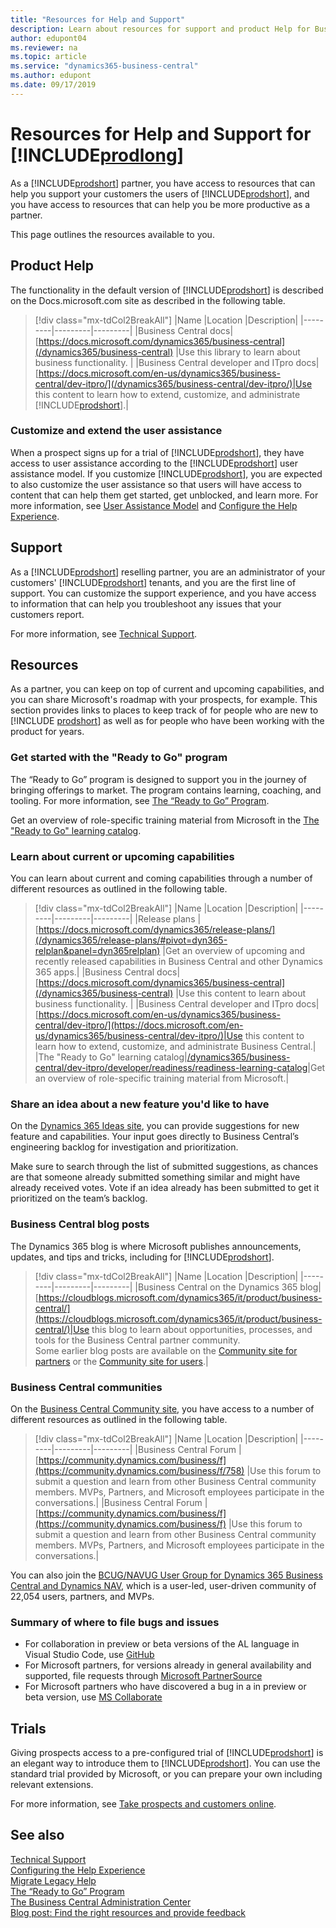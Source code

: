 ```yaml
---
title: "Resources for Help and Support"
description: Learn about resources for support and product Help for Business Central.
author: edupont04
ms.reviewer: na
ms.topic: article
ms.service: "dynamics365-business-central"
ms.author: edupont
ms.date: 09/17/2019
---
```


# Resources for Help and Support for [!INCLUDE[prodlong](includes/prodlong.md)]

As a [!INCLUDE[prodshort](includes/prodshort.md)] partner, you have access to resources that can help you support your customers the users of [!INCLUDE[prodshort](includes/prodshort.md)], and you have access to resources that can help you be more productive as a partner.  

This page outlines the resources available to you.  

## Product Help

The functionality in the default version of [!INCLUDE[prodshort](includes/prodshort.md)] is described on the Docs.microsoft.com site as described in the following table.  

> [!div class="mx-tdCol2BreakAll"]
> |Name  |Location  |Description|
> |---------|---------|---------|
> |Business Central docs|[https://docs.microsoft.com/dynamics365/business-central](/dynamics365/business-central) |Use this library to learn about business functionality. |
> |Business Central developer and ITpro docs|[https://docs.microsoft.com/en-us/dynamics365/business-central/dev-itpro/](/dynamics365/business-central/dev-itpro/)|Use this content to learn how to extend, customize, and administrate [!INCLUDE[prodshort](includes/prodshort.md)].|

### Customize and extend the user assistance

When a prospect signs up for a trial of [!INCLUDE[prodshort](includes/prodshort.md)], they have access to user assistance according to the [!INCLUDE[prodshort](includes/prodshort.md)] user assistance model. If you customize [!INCLUDE[prodshort](includes/prodshort.md)], you are expected to also customize the user assistance so that users will have access to content that can help them get started, get unblocked, and learn more. For more information, see [User Assistance Model](user-assistance.md) and [Configure the Help Experience](deployment/configure-help.md).  

## Support

As a [!INCLUDE[prodshort](includes/prodshort.md)] reselling partner, you are an administrator of your customers' [!INCLUDE[prodshort](includes/prodshort.md)] tenants, and you are the first line of support. You can customize the support experience, and you have access to information that can help you troubleshoot any issues that your customers report.  

For more information, see [Technical Support](technical-support.md).  

## Resources

As a partner, you can keep on top of current and upcoming capabilities, and you can share Microsoft's roadmap with your prospects, for example. This section provides links to places to keep track of for people who are new to [!INCLUDE [prodshort](developer/includes/prodshort.md)] as well as for people who have been working with the product for years.  

### Get started with the "Ready to Go" program

The “Ready to Go” program is designed to support you in the journey of bringing offerings to market. The program contains learning, coaching, and tooling. For more information, see [The “Ready to Go” Program](developer/readiness/readiness-ready-to-go.md).  

Get an overview of role-specific training material from Microsoft in the [The "Ready to Go" learning catalog](developer/readiness/readiness-learning-catalog.md).  

### Learn about current or upcoming capabilities

You can learn about current and coming capabilities through a number of different resources as outlined in the following table.

> [!div class="mx-tdCol2BreakAll"]
> |Name  |Location  |Description|
> |---------|---------|---------|
> |Release plans |[https://docs.microsoft.com/dynamics365/release-plans/](/dynamics365/release-plans/#pivot=dyn365-relplan&panel=dyn365relplan) |Get an overview of upcoming and recently released capabilities in Business Central and other Dynamics 365 apps.|
> |Business Central docs|[https://docs.microsoft.com/dynamics365/business-central](/dynamics365/business-central) |Use this content to learn about business functionality. |
> |Business Central developer and ITpro docs|[https://docs.microsoft.com/en-us/dynamics365/business-central/dev-itpro/](https://docs.microsoft.com/en-us/dynamics365/business-central/dev-itpro/)|Use this content to learn how to extend, customize, and administrate Business Central.|
> |The "Ready to Go" learning catalog|[/dynamics365/business-central/dev-itpro/developer/readiness/readiness-learning-catalog](developer/readiness/readiness-learning-catalog.md)|Get an overview of role-specific training material from Microsoft.|

### Share an idea about a new feature you'd like to have

On the [Dynamics 365 Ideas site](https://aka.ms/bcideas), you can provide suggestions for new feature and capabilities. Your input goes directly to Business Central’s engineering backlog for investigation and prioritization.  

Make sure to search through the list of submitted suggestions, as chances are that someone already submitted something similar and might have already received votes. Vote if an idea already has been submitted to get it prioritized on the team’s backlog.  

### Business Central blog posts

The Dynamics 365 blog is where Microsoft publishes announcements, updates, and tips and tricks, including for [!INCLUDE[prodshort](includes/prodshort.md)].  

> [!div class="mx-tdCol2BreakAll"]
> |Name  |Location  |Description|
> |---------|---------|---------|
> |Business Central on the Dynamics 365 blog|[https://cloudblogs.microsoft.com/dynamics365/it/product/business-central/](https://cloudblogs.microsoft.com/dynamics365/it/product/business-central/)|Use this blog to learn about opportunities, processes, and tools for the Business Central partner community. </br>Some earlier blog posts are available on the [Community site for partners](https://community.dynamics.com/business/b/businesscentraldevitpro) or the [Community site for users](https://community.dynamics.com/business/b/financials).|

### Business Central communities

On the [Business Central Community site](https://community.dynamics.com/business), you have access to a number of different resources as outlined in the following table.

> [!div class="mx-tdCol2BreakAll"]
> |Name  |Location  |Description|
> |---------|---------|---------|
> |Business Central Forum |[https://community.dynamics.com/business/f](https://community.dynamics.com/business/f/758) |Use this forum to submit a question and learn from other Business Central community members. MVPs, Partners, and Microsoft employees participate in the conversations.|
> |Business Central Forum |[https://community.dynamics.com/business/f](https://community.dynamics.com/business/f) |Use this forum to submit a question and learn from other Business Central community members. MVPs, Partners, and Microsoft employees participate in the conversations.|

You can also join the [BCUG/NAVUG User Group for Dynamics 365 Business Central and Dynamics NAV](https://www.navug.com/home), which is a user-led, user-driven community of 22,054 users, partners, and MVPs.  

### Summary of where to file bugs and issues

- For collaboration in preview or beta versions of the AL language in Visual Studio Code, use [GitHub](https://github.com/microsoft/al)  
- For Microsoft partners, for versions already in general availability and supported, file requests through [Microsoft PartnerSource](https://mbs.microsoft.com/partnersource/)  
- For Microsoft partners who have discovered a bug in a in preview or beta version, use [MS Collaborate](https://docs.microsoft.com/en-us/collaborate/)  

## Trials

Giving prospects access to a pre-configured trial of [!INCLUDE[prodshort](includes/prodshort.md)] is an elegant way to introduce them to [!INCLUDE[prodshort](includes/prodshort.md)]. You can use the standard trial provided by Microsoft, or you can prepare your own including relevant extensions.  

For more information, see [Take prospects and customers online](deployment/deployment.md#take-prospects-and-customers-online).  

<!-- TODO: Describe how to customize a trial -->

## See also

[Technical Support](technical-support.md)  
[Configuring the Help Experience](deployment/configure-help.md)  
[Migrate Legacy Help](upgrade/migrate-help.md)  
[The “Ready to Go” Program](developer/readiness/readiness-ready-to-go.md)  
[The Business Central Administration Center](administration/tenant-admin-center.md)  
[Blog post: Find the right resources and provide feedback](https://community.dynamics.com/business/b/financials/archive/2018/12/04/find-the-right-resources-and-provide-feedback)  
